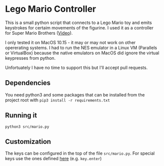 # Lego Mario Controller

This is a small python script that connects to a Lego Mario toy and emits keystrokes for certaim movements of the figurine. I used it as a controller for Super Mario Brothers ([Video](https://twitter.com/r1ckp/status/1301074026975162368])).

I only tested it on MacOS 10.15 - it may or may not work on other opererating systems. I had to run the NES emulator in a Linux VM (Parallels or VirtualBox) because the native emulators on MacOS did ignore the virtual keypresses from python.

Unfortuately I have no time to support this but I'll accept pull requests.

## Dependencies

You need python3 and some packages that can be installed from the project root with `pip3 install -r requirements.txt`

## Running it

    python3 src/mario.py
    
## Customization

The keys can be configured in the top of the file `src/mario.py`. For special keys use the ones defined [here](https://pythonhosted.org/pynput/_modules/pynput/keyboard/_base.html#Key) (e.g. `key.enter`)
